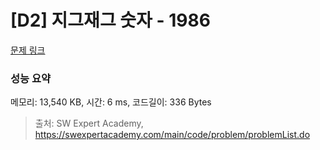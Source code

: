 # [D2] 지그재그 숫자 - 1986 

[문제 링크](https://swexpertacademy.com/main/code/problem/problemDetail.do?contestProbId=AV5PxmBqAe8DFAUq) 

### 성능 요약

메모리: 13,540 KB, 시간: 6 ms, 코드길이: 336 Bytes



> 출처: SW Expert Academy, https://swexpertacademy.com/main/code/problem/problemList.do